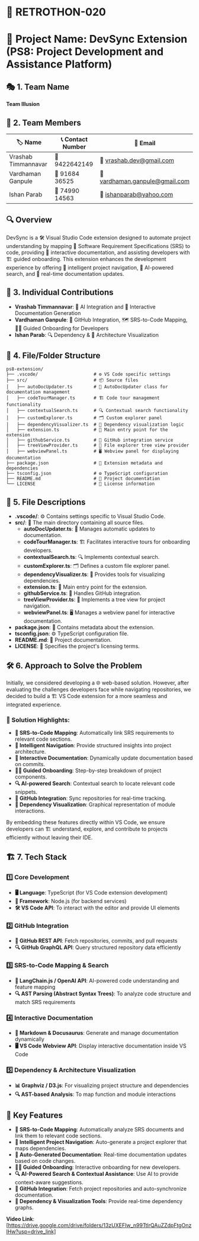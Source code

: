 # 🚀 RETROTHON-020
# 📌 Project Name: DevSync Extension (PS8: Project Development and Assistance Platform)

## 🎭 1. Team Name
**Team Illusion**

## 👥 2. Team Members
| 🏷 Name | 📞 Contact Number | 📧 Email |
|------|---------------|-------|
| Vrashab Timmannavar | 📱 9422642149 | 📩 vrashab.dev@gmail.com |
| Vardhaman Ganpule | 📱 91684 36525 | 📩 vardhaman.ganpule@gmail.com |
| Ishan Parab | 📱 74990 14563 | 📩 ishanparab@yahoo.com |

## 🔍 Overview

DevSync is a 🛠 Visual Studio Code extension designed to automate project understanding by mapping 📜 Software Requirement Specifications (SRS) to code, providing 📖 interactive documentation, and assisting developers with 🏗 guided onboarding. This extension enhances the development experience by offering 🧭 intelligent project navigation, 🤖 AI-powered search, and 🔄 real-time documentation updates.

## 👤 3. Individual Contributions
- **Vrashab Timmannavar**: 🤖 AI Integration and 📜 Interactive Documentation Generation
- **Vardhaman Ganpule**: 🔗 GitHub Integration, 🗺 SRS-to-Code Mapping, 👨‍🏫 Guided Onboarding for Developers
- **Ishan Parab**: 🔍 Dependency & 🎨 Architecture Visualization

## 📂 4. File/Folder Structure
```
ps8-extension/
├── .vscode/                     # ⚙️ VS Code specific settings
├── src/                         # 📦 Source files
│   ├── autoDocUpdater.ts        # 🔄 AutoDocUpdater class for documentation management
│   ├── codeTourManager.ts       # 🏗 Code tour management functionality
│   ├── contextualSearch.ts      # 🔍 Contextual search functionality
│   ├── customExplorer.ts        # 🗂 Custom explorer panel
│   ├── dependencyVisualizer.ts  # 🎨 Dependency visualization logic
│   ├── extension.ts             # 🎯 Main entry point for the extension
│   ├── githubService.ts         # 🔗 GitHub integration service
│   ├── treeViewProvider.ts      # 🌲 File explorer tree view provider
│   ├── webviewPanel.ts          # 🖥 Webview panel for displaying documentation
├── package.json                 # 📜 Extension metadata and dependencies
├── tsconfig.json                # ⚙️ TypeScript configuration
├── README.md                    # 📖 Project documentation
└── LICENSE                      # 📝 License information
```

## 📑 5. File Descriptions

- **.vscode/**: ⚙️ Contains settings specific to Visual Studio Code.
- **src/**: 📂 The main directory containing all source files.
  - **autoDocUpdater.ts**: 🔄 Manages automatic updates to documentation.
  - **codeTourManager.ts**: 🏗 Facilitates interactive tours for onboarding developers.
  - **contextualSearch.ts**: 🔍 Implements contextual search.
  - **customExplorer.ts**: 🗂 Defines a custom file explorer panel.
  - **dependencyVisualizer.ts**: 🎨 Provides tools for visualizing dependencies.
  - **extension.ts**: 🎯 Main entry point for the extension.
  - **githubService.ts**: 🔗 Handles GitHub integration.
  - **treeViewProvider.ts**: 🌲 Implements a tree view for project navigation.
  - **webviewPanel.ts**: 🖥 Manages a webview panel for interactive documentation.
- **package.json**: 📜 Contains metadata about the extension.
- **tsconfig.json**: ⚙️ TypeScript configuration file.
- **README.md**: 📖 Project documentation.
- **LICENSE**: 📝 Specifies the project's licensing terms.

## 🛠 6. Approach to Solve the Problem

Initially, we considered developing a 🌐 web-based solution. However, after evaluating the challenges developers face while navigating repositories, we decided to build a 🏗 VS Code extension for a more seamless and integrated experience.

### 🎯 Solution Highlights:
- **📜 SRS-to-Code Mapping**: Automatically link SRS requirements to relevant code sections.
- **🧭 Intelligent Navigation**: Provide structured insights into project architecture.
- **📖 Interactive Documentation**: Dynamically update documentation based on commits.
- **👨‍🏫 Guided Onboarding**: Step-by-step breakdown of project components.
- **🔍 AI-powered Search**: Contextual search to locate relevant code snippets.
- **🔗 GitHub Integration**: Sync repositories for real-time tracking.
- **🎨 Dependency Visualization**: Graphical representation of module interactions.

By embedding these features directly within VS Code, we ensure developers can 🏗 understand, explore, and contribute to projects efficiently without leaving their IDE.

## 🏗 7. Tech Stack

### 1️⃣ Core Development
- **🖥 Language**: TypeScript (for VS Code extension development)
- **🚀 Framework**: Node.js (for backend services)
- **🛠 VS Code API**: To interact with the editor and provide UI elements

### 2️⃣ GitHub Integration
- **🔗 GitHub REST API**: Fetch repositories, commits, and pull requests
- **🔍 GitHub GraphQL API**: Query structured repository data efficiently

### 3️⃣ SRS-to-Code Mapping & Search
- **🧠 LangChain.js / OpenAI API**: AI-powered code understanding and feature mapping
- **🔍 AST Parsing (Abstract Syntax Trees)**: To analyze code structure and match SRS requirements

### 4️⃣ Interactive Documentation
- **📜 Markdown & Docusaurus**: Generate and manage documentation dynamically
- **🖥 VS Code Webview API**: Display interactive documentation inside VS Code

### 5️⃣ Dependency & Architecture Visualization
- **📊 Graphviz / D3.js**: For visualizing project structure and dependencies
- **🔍 AST-based Analysis**: To map function and module interactions

## 🚀 Key Features

- **📜 SRS-to-Code Mapping**: Automatically analyze SRS documents and link them to relevant code sections.
- **🧭 Intelligent Project Navigation**: Auto-generate a project explorer that maps dependencies.
- **📖 Auto-Generated Documentation**: Real-time documentation updates based on code changes.
- **👨‍🏫 Guided Onboarding**: Interactive onboarding for new developers.
- **🔍 AI-Powered Search & Contextual Assistance**: Use AI to provide context-aware suggestions.
- **🔗 GitHub Integration**: Fetch project repositories and auto-synchronize documentation.
- **🎨 Dependency & Visualization Tools**: Provide real-time dependency graphs.

**Video Link**:[https://drive.google.com/drive/folders/13zUXEFIw_n99TtlrQAuZZdpFtgOnzIHw?usp=drive_link]

